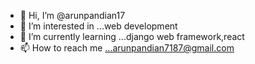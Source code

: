 - 👋 Hi, I’m @arunpandian17
- 👀 I’m interested in ...web development
- 🌱 I’m currently learning ...django web framework,react
- 📫 How to reach me ...arunpandian7187@gmail.com
